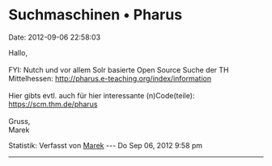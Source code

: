 Suchmaschinen • Pharus
======================

Date: 2012-09-06 22:58:03

Hallo,\
\
FYI: Nutch und vor allem Solr basierte Open Source Suche der TH
Mittelhessen: <http://pharus.e-teaching.org/index/information>\
\
Hier gibts evtl. auch für hier interessante (n)Code(teile):
<https://scm.thm.de/pharus>\
\
Gruss,\
Marek

Statistik: Verfasst von
[Marek](http://forum.yacy-websuche.de/memberlist.php?mode=viewprofile&u=1325)
--- Do Sep 06, 2012 9:58 pm

------------------------------------------------------------------------
